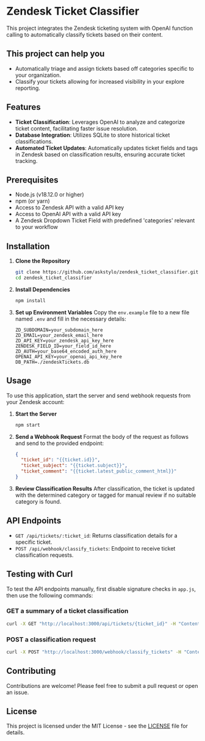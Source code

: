 # Zendesk Ticket Classifier

This project integrates the Zendesk ticketing system with OpenAI function calling to automatically classify tickets based on their content.

## This project can help you
- Automatically triage and assign tickets based off categories specific to your organization.
- Classify your tickets allowing for increased visibility in your explore reporting.

## Features

- **Ticket Classification**: Leverages OpenAI to analyze and categorize ticket content, facilitating faster issue resolution.
- **Database Integration**: Utilizes SQLite to store historical ticket classifications.
- **Automated Ticket Updates**: Automatically updates ticket fields and tags in Zendesk based on classification results, ensuring accurate ticket tracking.

## Prerequisites

- Node.js (v18.12.0 or higher)
- npm (or yarn)
- Access to Zendesk API with a valid API key
- Access to OpenAI API with a valid API key
- A Zendesk Dropdown Ticket Field with predefined 'categories' relevant to your workflow

## Installation

1. **Clone the Repository**

   ```bash
   git clone https://github.com/askstylo/zendesk_ticket_classifier.git
   cd zendesk_ticket_classifier
   ```

2. **Install Dependencies**

   ```bash
   npm install
   ```

3. **Set up Environment Variables**
   Copy the `env.example` file to a new file named `.env` and fill in the necessary details:
   ```plaintext
   ZD_SUBDOMAIN=your_subdomain_here
   ZD_EMAIL=your_zendesk_email_here
   ZD_API_KEY=your_zendesk_api_key_here
   ZENDESK_FIELD_ID=your_field_id_here
   ZD_AUTH=your_base64_encoded_auth_here
   OPENAI_API_KEY=your_openai_api_key_here
   DB_PATH=./zendeskTickets.db
   ```

## Usage

To use this application, start the server and send webhook requests from your Zendesk account:

1. **Start the Server**

   ```bash
   npm start
   ```

2. **Send a Webhook Request**
   Format the body of the request as follows and send to the provided endpoint:

   ```json
   {
     "ticket_id": "{{ticket.id}}",
     "ticket_subject": "{{ticket.subject}}",
     "ticket_comment": "{{ticket.latest_public_comment_html}}"
   }
   ```

3. **Review Classification Results**
   After classification, the ticket is updated with the determined category or tagged for manual review if no suitable category is found.

## API Endpoints

- `GET /api/tickets/:ticket_id`: Returns classification details for a specific ticket.
- `POST /api/webhook/classify_tickets`: Endpoint to receive ticket classification requests.

## Testing with Curl

To test the API endpoints manually, first disable signature checks in `app.js`, then use the following commands:

### GET a summary of a ticket classification

```bash
curl -X GET "http://localhost:3000/api/tickets/{ticket_id}" -H "Content-Type: application/json"
```

### POST a classification request

```bash
curl -X POST "http://localhost:3000/webhook/classify_tickets" -H "Content-Type: application/json" -H "x-zendesk-webhook-signature: {your_signature}" -H "x-zendesk-webhook-signature-timestamp: {your_timestamp}" -d '{"ticket_id": "123", "ticket_comment": "Please check this issue"}'
```

## Contributing

Contributions are welcome! Please feel free to submit a pull request or open an issue.

## License

This project is licensed under the MIT License - see the [LICENSE](LICENSE) file for details.
